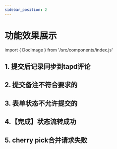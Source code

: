 ```yaml
---
sidebar_position: 2
---
```

# 功能效果展示
import { DocImage } from '/src/components/index.js'

## 1. 提交后记录同步到tapd评论

<DocImage src='gitwebhooks/show1.68b91e75.png'></DocImage>

## 2. 提交备注不符合要求的

<DocImage src='gitwebhooks/show2.c3e19e99.png'></DocImage>

## 3. 表单状态不允许提交的

<DocImage src='gitwebhooks/show3.2082bbc0.png'></DocImage>

## 4.【完成】状态流转成功

<DocImage src='gitwebhooks/download1.png'></DocImage>

## 5. cherry pick合并请求失败

<DocImage src='gitwebhooks/download2.png'></DocImage>